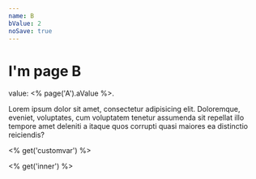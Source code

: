 ```yaml
---
name: B
bValue: 2
noSave: true
---
```

# I'm page B

value: <% page('A').aValue %>.

Lorem ipsum dolor sit amet, consectetur adipisicing elit. Doloremque, eveniet, voluptates, cum voluptatem tenetur assumenda sit repellat illo tempore amet deleniti a itaque quos corrupti quasi maiores ea distinctio reiciendis?

<% get('customvar') %>

<% get('inner') %>